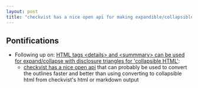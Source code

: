 ```yaml
---
layout: post
title: "checkvist has a nice open api for making expandible/collapsible html from checkvist outlines"
---
```

## Pontifications

* Following up on: [HTML tags &lt;details> and &lt;summmary> can be used for expand/collapse with disclosure triangles for 'collapsible HTML'](http://rolandtanglao.com/2018/11/26/p1-collapsing-and-expanding-disclosure-triangles-using-details-summary-html-tags/):
  * [checkvist has a nice open api](https://checkvist.com/auth/api) that can probably be used to convert the outlines faster and better than using converting to collapsible html from checkvist's html or markdown output 
